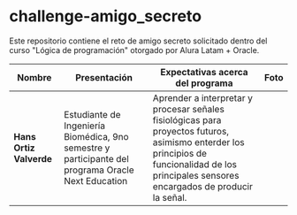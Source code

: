 # challenge-amigo_secreto
Este repositorio contiene el reto de amigo secreto solicitado dentro del curso "Lógica de programación" otorgado por Alura Latam + Oracle.

| Nombre                  | Presentación           | Expectativas acerca del programa                                                                 | Foto |
|-------------------------|------------------------|-----------------------------------------------------------------------------------------------|------|
| **Hans Ortiz Valverde** | Estudiante de Ingeniería Biomédica, 9no semestre y participante del programa Oracle Next Education    | Aprender a interpretar y procesar señales fisiológicas para proyectos futuros, asimismo enterder los principios de funcionalidad de los principales sensores encargados de producir la señal. |
